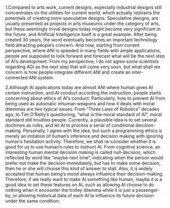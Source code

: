 1.Compared to arts work, current designs, especially industrial designs still concentrates on the utilities for current world, which actually restrains the potentials of creating more speculative designs. Speculative designs, are usually presented as projects in arts museums under the category of arts, but these seemingly trivial designs today might become very significant in the future, and Artificial Intelligence itself is a great example. After being created 30 years, the word eventually becomes an important technology field attracting people’s concern. And now, starting from current perspective, where ANI is speeded in many fields with ample applications, people are supposed to look forward and forecast what will be the next step of AI’s development. From my perspective, I do not agree some scientists regarding AGI as the next step that will come very soon, but what shall we concern is how people integrate different ANI and create an inter-connected ANI system.

2.Although AI applications today are almost ANI where human gives AI certain instruction, and AI conduct according the instruction, people starts concerning about ethics of AI’s conduct. Particularly, how to prevent AI from being used as automatic inhuman weapons and how it deals with moral dilemmas are two typical issues. From “Three Laws of Robotics” decades ago, to Tim O’Reilly’s questioning, “what is the moral standard of AI”, moral standard still troubles people. Currently, a plausible idea is to set several doctrines as rules, and let AI to process a serial of conditional decision-making. Personally, I agree with the idea, but such a programming ethics is merely an imitation of human’s inference and decision making with ignoring human’s hesitation activity. Therefore, we shall re-consider whether it is good for us to use human’s rules to instruct AI. From cognitive science, an interesting human mental decision making is called null-decision, which reflected by word like “maybe next time”, indicating when the person would prefer not make the decision immediately, but has to make some decision, then he or she will choose this kind of answer to stall. Also, it is widely accepted that human being’s mood always influence their decision-making. Therefore, if we really want to make AI something like human, maybe it is a good idea to set these features on AI, such as allowing AI choose to do nothing when it encounter the trolley dilemma while it is just a passenger-by, or allowing historical data of each AI to influence its future decision under the same condition.
